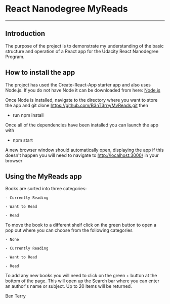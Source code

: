 ﻿# React Nanodegree MyReads
---



## Introduction 

The purpose of the project is to demonstrate my understanding of the basic structure and
operation of a React app for the Udacity React Nanodegree Program.



## How to install the app



The project has used the Create-React-App starter app and also uses Node.js.  If you do not have Node it can
be downloaded from here: [Node.js](https://nodejs.org/en/)



Once Node is installed, navigate to the directory where you want to store the app and 
git clone
https://github.com/B3nT3rry/MyReads.git then 

 - run 
npm install


Once all of the dependencies have been installed you can launch the app with


 - npm start



A new browser window should automatically open, displaying the app if this doesn't happen you will need to
navigate to [http://localhost:3000/](http://localhost:3000/) in your browser



## Using the MyReads app



Books are sorted into three categories: 
	
	- Currently Reading
	
	- Want to Read
	
	- Read


To move the book to a different shelf click on the green button to open a pop out where you can choose from 
the following categories
	
	- None
	
	- Currently Reading
	
	- Want to Read
	
	- Read  



To add any new books you will need to click on the green + button at the bottom of the page. This will open
up the Search bar where you can enter an author's name or subject. Up to 20 items will be returned.



Ben Terry